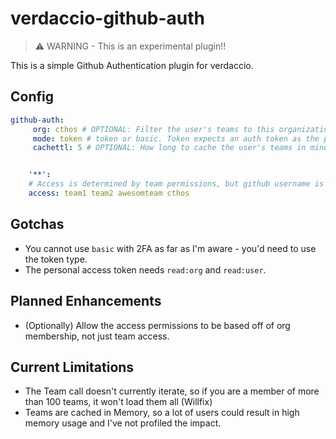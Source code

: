 # verdaccio-github-auth

> ⚠ WARNING - This is an experimental plugin!!

This is a simple Github Authentication plugin for verdaccio. 

## Config

```yml
github-auth:
     org: cthos # OPTIONAL: Filter the user's teams to this organization
     mode: token # token or basic. Token expects an auth token as the password. Basic is raw username/password for github. DEFAULT: token
     cachettl: 5 # OPTIONAL: How long to cache the user's teams in minutes. DEFAULT: 5


    '**':
    # Access is determined by team permissions, but github username is also valid.
    access: team1 team2 awesomteam cthos
```

## Gotchas

* You cannot use `basic` with 2FA as far as I'm aware - you'd need to use the token type.
* The personal access token needs `read:org` and `read:user`. 

## Planned Enhancements

* (Optionally) Allow the access permissions to be based off of org membership, not just team access.

## Current Limitations

* The Team call doesn't currently iterate, so if you are a member of more than 100 teams, it won't load them all (Willfix)
* Teams are cached in Memory, so a lot of users could result in high memory usage and I've not profiled the impact.